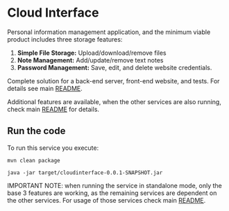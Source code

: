 # Cloud Interface
Personal information management application, and the minimum viable product includes three storage features:

1. **Simple File Storage:** Upload/download/remove files
2. **Note Management:** Add/update/remove text notes
3. **Password Management:** Save, edit, and delete website credentials.

Complete solution for a back-end server, front-end website, and tests. For details see main [README](..\README.md).

Additional features are available, when the other services are also running, check main [README](..\README.md) for details.
## Run the code

To run this service you execute:

```
mvn clean package
```

```
java -jar target/cloudinterface-0.0.1-SNAPSHOT.jar
```

IMPORTANT NOTE: when running the service in standalone mode, only the base 3 features are working, as the remaining services are dependent on the other services. For usage of those services check main [README](..\README.md).